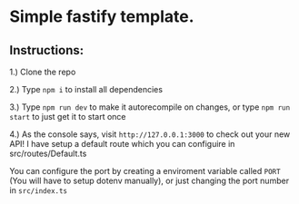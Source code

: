 # Simple fastify template.

## Instructions:
1.) Clone the repo

2.) Type `npm i` to install all dependencies

3.) Type `npm run dev` to make it autorecompile on changes, or type `npm run start` to just get it to start once

4.) As the console says, visit `http://127.0.0.1:3000` to check out your new API! I have setup a default route which you can configuire in src/routes/Default.ts

You can configure the port by creating a enviroment variable called `PORT` (You will have to setup dotenv manually), or just changing the port number in `src/index.ts`
